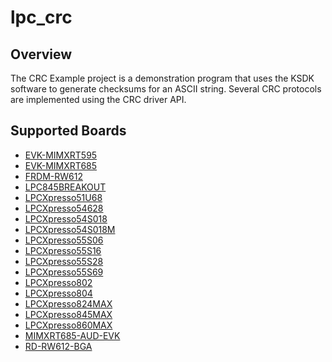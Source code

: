 # lpc_crc

## Overview
The CRC Example project is a demonstration program that uses the KSDK software to generate checksums
for an ASCII string. Several CRC protocols are implemented using the CRC driver API.

## Supported Boards
- [EVK-MIMXRT595](../../_boards/evkmimxrt595/driver_examples/crc/example_board_readme.md)
- [EVK-MIMXRT685](../../_boards/evkmimxrt685/driver_examples/crc/example_board_readme.md)
- [FRDM-RW612](../../_boards/frdmrw612/driver_examples/crc/example_board_readme.md)
- [LPC845BREAKOUT](../../_boards/lpc845breakout/driver_examples/crc/example_board_readme.md)
- [LPCXpresso51U68](../../_boards/lpcxpresso51u68/driver_examples/crc/example_board_readme.md)
- [LPCXpresso54628](../../_boards/lpcxpresso54628/driver_examples/crc/example_board_readme.md)
- [LPCXpresso54S018](../../_boards/lpcxpresso54s018/driver_examples/crc/example_board_readme.md)
- [LPCXpresso54S018M](../../_boards/lpcxpresso54s018m/driver_examples/crc/example_board_readme.md)
- [LPCXpresso55S06](../../_boards/lpcxpresso55s06/driver_examples/crc/example_board_readme.md)
- [LPCXpresso55S16](../../_boards/lpcxpresso55s16/driver_examples/crc/example_board_readme.md)
- [LPCXpresso55S28](../../_boards/lpcxpresso55s28/driver_examples/crc/example_board_readme.md)
- [LPCXpresso55S69](../../_boards/lpcxpresso55s69/driver_examples/crc/example_board_readme.md)
- [LPCXpresso802](../../_boards/lpcxpresso802/driver_examples/crc/example_board_readme.md)
- [LPCXpresso804](../../_boards/lpcxpresso804/driver_examples/crc/example_board_readme.md)
- [LPCXpresso824MAX](../../_boards/lpcxpresso824max/driver_examples/crc/example_board_readme.md)
- [LPCXpresso845MAX](../../_boards/lpcxpresso845max/driver_examples/crc/example_board_readme.md)
- [LPCXpresso860MAX](../../_boards/lpcxpresso860max/driver_examples/crc/example_board_readme.md)
- [MIMXRT685-AUD-EVK](../../_boards/mimxrt685audevk/driver_examples/crc/example_board_readme.md)
- [RD-RW612-BGA](../../_boards/rdrw612bga/driver_examples/crc/example_board_readme.md)
